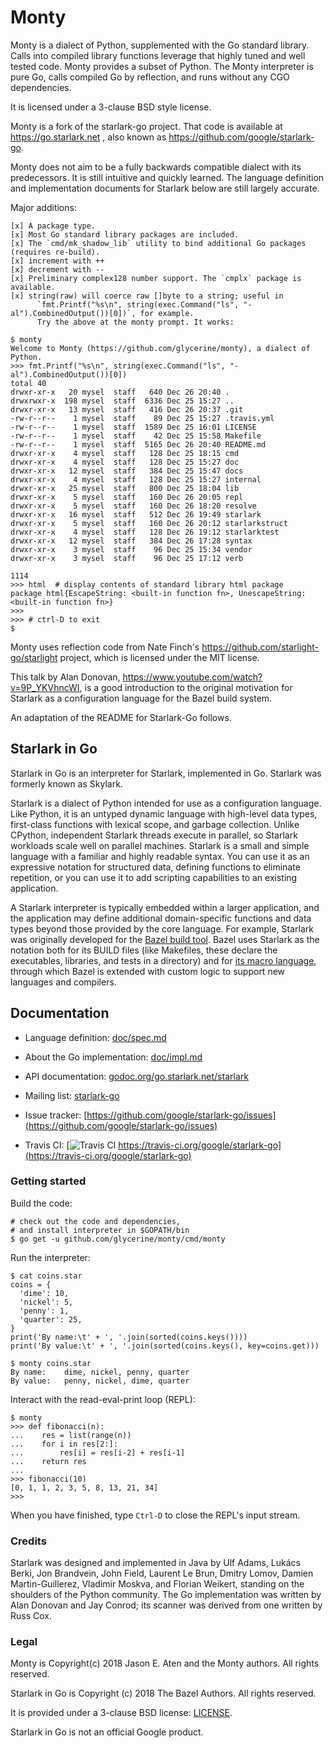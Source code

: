 # Monty

Monty is a dialect of Python, supplemented with the Go standard
library. Calls into compiled library functions leverage that highly
tuned and well tested code. Monty provides a subset of Python.
The Monty interpreter is pure Go, calls compiled Go by reflection,
and runs without any CGO dependencies.

It is licensed under a 3-clause BSD style license.

Monty is a fork of the starlark-go project.
That code is available at https://go.starlark.net ,
also known as https://github.com/google/starlark-go.

Monty does not aim to be a fully backwards compatible dialect
with its predecessors. It is still intuitive and
quickly learned. The language definition and implementation
documents for Starlark below are still largely accurate.

Major additions:

~~~
[x] A package type.
[x] Most Go standard library packages are included.
[x] The `cmd/mk_shadow_lib` utility to bind additional Go packages (requires re-build).
[x] increment with ++
[x] decrement with --
[x] Preliminary complex128 number support. The `cmplx` package is available.
[x] string(raw) will coerce raw []byte to a string; useful in
      `fmt.Printf("%s\n", string(exec.Command("ls", "-al").CombinedOutput())[0])`, for example.
      Try the above at the monty prompt. It works:

$ monty
Welcome to Monty (https://github.com/glycerine/monty), a dialect of Python.
>>> fmt.Printf("%s\n", string(exec.Command("ls", "-al").CombinedOutput())[0])
total 40
drwxr-xr-x   20 mysel  staff   640 Dec 26 20:40 .
drwxrwxr-x  198 mysel  staff  6336 Dec 25 15:27 ..
drwxr-xr-x   13 mysel  staff   416 Dec 26 20:37 .git
-rw-r--r--    1 mysel  staff    89 Dec 25 15:27 .travis.yml
-rw-r--r--    1 mysel  staff  1589 Dec 25 16:01 LICENSE
-rw-r--r--    1 mysel  staff    42 Dec 25 15:58 Makefile
-rw-r--r--    1 mysel  staff  5165 Dec 26 20:40 README.md
drwxr-xr-x    4 mysel  staff   128 Dec 25 18:15 cmd
drwxr-xr-x    4 mysel  staff   128 Dec 25 15:27 doc
drwxr-xr-x   12 mysel  staff   384 Dec 25 15:47 docs
drwxr-xr-x    4 mysel  staff   128 Dec 25 15:27 internal
drwxr-xr-x   25 mysel  staff   800 Dec 25 18:04 lib
drwxr-xr-x    5 mysel  staff   160 Dec 26 20:05 repl
drwxr-xr-x    5 mysel  staff   160 Dec 26 18:20 resolve
drwxr-xr-x   16 mysel  staff   512 Dec 26 19:49 starlark
drwxr-xr-x    5 mysel  staff   160 Dec 26 20:12 starlarkstruct
drwxr-xr-x    4 mysel  staff   128 Dec 26 19:12 starlarktest
drwxr-xr-x   12 mysel  staff   384 Dec 26 17:28 syntax
drwxr-xr-x    3 mysel  staff    96 Dec 25 15:34 vendor
drwxr-xr-x    3 mysel  staff    96 Dec 25 17:12 verb

1114
>>> html  # display contents of standard library html package
package html{EscapeString: <built-in function fn>, UnescapeString: <built-in function fn>}
>>>
>>> # ctrl-D to exit
$
~~~

Monty uses reflection code from Nate Finch's https://github.com/starlight-go/starlight
project, which is licensed under the MIT license.

This talk by Alan Donovan, https://www.youtube.com/watch?v=9P_YKVhncWI, is a good
introduction to the original motivation for Starlark as a configuration
language for the Bazel build system.

An adaptation of the README for Starlark-Go follows.

## Starlark in Go

Starlark in Go is an interpreter for Starlark, implemented in Go.
Starlark was formerly known as Skylark.

Starlark is a dialect of Python intended for use as a configuration language.
Like Python, it is an untyped dynamic language with high-level data
types, first-class functions with lexical scope, and garbage collection.
Unlike CPython, independent Starlark threads execute in parallel, so
Starlark workloads scale well on parallel machines.
Starlark is a small and simple language with a familiar and highly
readable syntax. You can use it as an expressive notation for
structured data, defining functions to eliminate repetition, or you
can use it to add scripting capabilities to an existing application.

A Starlark interpreter is typically embedded within a larger
application, and the application may define additional domain-specific
functions and data types beyond those provided by the core language.
For example, Starlark was originally developed for the
[Bazel build tool](https://bazel.build).
Bazel uses Starlark as the notation both for its BUILD files (like
Makefiles, these declare the executables, libraries, and tests in a
directory) and for [its macro
language](https://docs.bazel.build/versions/master/skylark/language.html),
through which Bazel is extended with custom logic to support new
languages and compilers.


## Documentation

* Language definition: [doc/spec.md](doc/spec.md)

* About the Go implementation: [doc/impl.md](doc/impl.md)

* API documentation: [godoc.org/go.starlark.net/starlark](https://godoc.org/go.starlark.net/starlark)

* Mailing list: [starlark-go](https://groups.google.com/forum/#!forum/starlark-go)

* Issue tracker: [https://github.com/google/starlark-go/issues](https://github.com/google/starlark-go/issues)

* Travis CI: [![Travis CI](https://travis-ci.org/google/starlark-go.svg) https://travis-ci.org/google/starlark-go](https://travis-ci.org/google/starlark-go)

### Getting started

Build the code:

```shell
# check out the code and dependencies,
# and install interpreter in $GOPATH/bin
$ go get -u github.com/glycerine/monty/cmd/monty
```

Run the interpreter:

```
$ cat coins.star
coins = {
  'dime': 10,
  'nickel': 5,
  'penny': 1,
  'quarter': 25,
}
print('By name:\t' + ', '.join(sorted(coins.keys())))
print('By value:\t' + ', '.join(sorted(coins.keys(), key=coins.get)))

$ monty coins.star
By name:	dime, nickel, penny, quarter
By value:	penny, nickel, dime, quarter
```

Interact with the read-eval-print loop (REPL):

```
$ monty
>>> def fibonacci(n):
...    res = list(range(n))
...    for i in res[2:]:
...        res[i] = res[i-2] + res[i-1]
...    return res
...
>>> fibonacci(10)
[0, 1, 1, 2, 3, 5, 8, 13, 21, 34]
>>>
```

When you have finished, type `Ctrl-D` to close the REPL's input stream. 


### Credits

Starlark was designed and implemented in Java by
Ulf Adams,
Lukács Berki,
Jon Brandvein,
John Field,
Laurent Le Brun,
Dmitry Lomov,
Damien Martin-Guillerez,
Vladimir Moskva, and
Florian Weikert,
standing on the shoulders of the Python community.
The Go implementation was written by Alan Donovan and Jay Conrod;
its scanner was derived from one written by Russ Cox.

### Legal

Monty is Copyright(c) 2018 Jason E. Aten and the Monty authors.
All rights reserved.

Starlark in Go is Copyright (c) 2018 The Bazel Authors.
All rights reserved.

It is provided under a 3-clause BSD license:
[LICENSE](https://github.com/glycerine/monty/blob/master/LICENSE).

Starlark in Go is not an official Google product.
